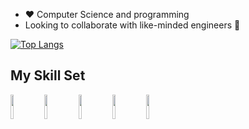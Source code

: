 - :heart: Computer Science and programming
- Looking to collaborate with like-minded engineers :thinking:
 
 [![Top Langs](https://github-readme-stats.vercel.app/api/top-langs/?username=kahlinhenderson)](https://github.com/kahlinhenderson/github-readme-stats)
## My Skill Set

<img src="https://cdn.jsdelivr.net/gh/devicons/devicon/icons/python/python-original.svg" width="10%" height="10%">

<img src="https://cdn.jsdelivr.net/gh/devicons/devicon/icons/django/django-original.svg" width="10%" height="10%" align="top|right">

<img src="https://cdn.jsdelivr.net/gh/devicons/devicon/icons/bash/bash-original.svg" width="10%" height="10%">

<img src="https://cdn.jsdelivr.net/gh/devicons/devicon/icons/html5/html5-original-wordmark.svg" width="10%" height="10%">

<img src="https://cdn.jsdelivr.net/gh/devicons/devicon/icons/css3/css3-original-wordmark.svg" width="10%" height="10%">






 


